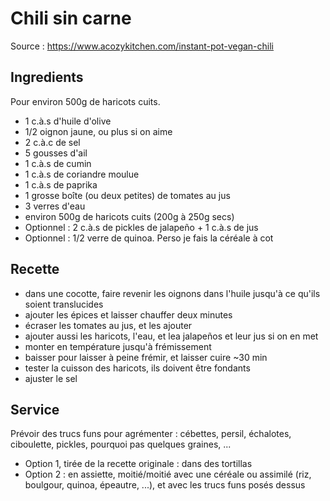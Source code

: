 # Chili sin carne

Source : https://www.acozykitchen.com/instant-pot-vegan-chili

## Ingredients

Pour environ 500g de haricots cuits.

- 1 c.à.s d'huile d'olive
- 1/2 oignon jaune, ou plus si on aime
- 2 c.à.c de sel
- 5 gousses d'ail
- 1 c.à.s de cumin
- 1 c.à.s de coriandre moulue
- 1 c.à.s de paprika
- 1 grosse boîte (ou deux petites) de tomates au jus
- 3 verres d'eau
- environ 500g de haricots cuits (200g à 250g secs)
- Optionnel : 2 c.à.s de pickles de jalapeño + 1 c.à.s de jus
- Optionnel : 1/2 verre de quinoa. Perso je fais la céréale à cot

## Recette

- dans une cocotte, faire revenir les oignons dans l'huile jusqu'à ce qu'ils soient translucides
- ajouter les épices et laisser chauffer deux minutes
- écraser les tomates au jus, et les ajouter
- ajouter aussi les haricots, l'eau, et lea jalapeños et leur jus si on en met
- monter en température jusqu'à frémissement
- baisser pour laisser à peine frémir, et laisser cuire ~30 min
- tester la cuisson des haricots, ils doivent être fondants
- ajuster le sel

## Service

Prévoir des trucs funs pour agrémenter : cébettes, persil, échalotes, ciboulette, pickles, pourquoi pas quelques graines, ...

- Option 1, tirée de la recette originale : dans des tortillas
- Option 2 : en assiette, moitié/moitié avec une céréale ou assimilé (riz, boulgour, quinoa, épeautre, ...), et avec les trucs funs posés dessus
